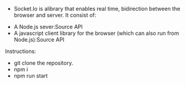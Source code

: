 
- Socket.Io is alibrary that enables real time, bidirection between the browser and server. It consist of:
* A Node.js sever:Source API
* A javascript client library for the browser (which can also run from Node.js):Source API


Instructions: 
- git clone the repository.
- npm i
- npm run start